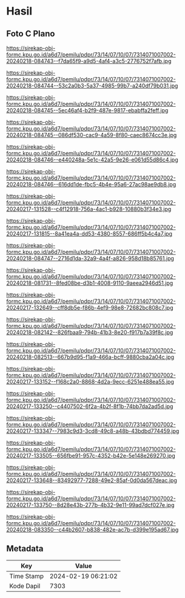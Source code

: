 # Hasil

## Foto C Plano

https://sirekap-obj-formc.kpu.go.id/a6d7/pemilu/pdpr/73/14/07/10/07/7314071007002-20240218-084743--f7da65f9-a9d5-4af4-a3c5-2776752f7afb.jpg

https://sirekap-obj-formc.kpu.go.id/a6d7/pemilu/pdpr/73/14/07/10/07/7314071007002-20240218-084744--53c2a0b3-5a37-4985-99b7-a240df79b031.jpg

https://sirekap-obj-formc.kpu.go.id/a6d7/pemilu/pdpr/73/14/07/10/07/7314071007002-20240218-084745--5ec46af4-b2f9-487e-9817-ebabffa2feff.jpg

https://sirekap-obj-formc.kpu.go.id/a6d7/pemilu/pdpr/73/14/07/10/07/7314071007002-20240218-084745--086df530-cac9-4a59-8f80-caec8674cc3e.jpg

https://sirekap-obj-formc.kpu.go.id/a6d7/pemilu/pdpr/73/14/07/10/07/7314071007002-20240218-084746--e440248a-5e1c-42a5-9e26-e061d55d86c4.jpg

https://sirekap-obj-formc.kpu.go.id/a6d7/pemilu/pdpr/73/14/07/10/07/7314071007002-20240218-084746--616dd1de-fbc5-4b4e-95a6-27ac98ae9db8.jpg

https://sirekap-obj-formc.kpu.go.id/a6d7/pemilu/pdpr/73/14/07/10/07/7314071007002-20240217-131528--c4f12918-756a-4ac1-b928-10880b3f34e3.jpg

https://sirekap-obj-formc.kpu.go.id/a6d7/pemilu/pdpr/73/14/07/10/07/7314071007002-20240217-131815--8a41ea4a-dd53-4380-8557-686ff5b4c4a7.jpg

https://sirekap-obj-formc.kpu.go.id/a6d7/pemilu/pdpr/73/14/07/10/07/7314071007002-20240218-084747--2716d1da-32a9-4a4f-a826-958d18b85761.jpg

https://sirekap-obj-formc.kpu.go.id/a6d7/pemilu/pdpr/73/14/07/10/07/7314071007002-20240218-081731--8fed08be-d3b1-4008-9110-9aeea2946d51.jpg

https://sirekap-obj-formc.kpu.go.id/a6d7/pemilu/pdpr/73/14/07/10/07/7314071007002-20240217-132649--cff8db5e-f86b-4ef9-98e8-72682bc808c7.jpg

https://sirekap-obj-formc.kpu.go.id/a6d7/pemilu/pdpr/73/14/07/10/07/7314071007002-20240218-082142--826fbaa9-794b-41b3-8e20-f917b7a39f8c.jpg

https://sirekap-obj-formc.kpu.go.id/a6d7/pemilu/pdpr/73/14/07/10/07/7314071007002-20240218-082513--667b9d95-f1a9-466a-bcff-9880cba2a04c.jpg

https://sirekap-obj-formc.kpu.go.id/a6d7/pemilu/pdpr/73/14/07/10/07/7314071007002-20240217-133152--f168c2a0-8868-4d2a-9ecc-6251e488ea55.jpg

https://sirekap-obj-formc.kpu.go.id/a6d7/pemilu/pdpr/73/14/07/10/07/7314071007002-20240217-133250--c4407502-6f2a-4b2f-8f1b-74bb7da2ad5d.jpg

https://sirekap-obj-formc.kpu.go.id/a6d7/pemilu/pdpr/73/14/07/10/07/7314071007002-20240217-133347--7983c9d3-3cd8-49c8-a48b-43bdbd774459.jpg

https://sirekap-obj-formc.kpu.go.id/a6d7/pemilu/pdpr/73/14/07/10/07/7314071007002-20240217-133505--656fbe91-957c-4352-b42e-5e148e269270.jpg

https://sirekap-obj-formc.kpu.go.id/a6d7/pemilu/pdpr/73/14/07/10/07/7314071007002-20240217-133648--83492977-7288-49e2-85af-0d0da567deac.jpg

https://sirekap-obj-formc.kpu.go.id/a6d7/pemilu/pdpr/73/14/07/10/07/7314071007002-20240217-133750--8d28e43b-277b-4b32-9e11-99ad7dcf027e.jpg

https://sirekap-obj-formc.kpu.go.id/a6d7/pemilu/pdpr/73/14/07/10/07/7314071007002-20240218-083350--c44b2607-b838-482e-ac7b-d399e195ad67.jpg


## Metadata

| Key        | Value               |
| ---------- | ------------------- |
| Time Stamp | 2024-02-19 06:21:02 |
| Kode Dapil | 7303                |



